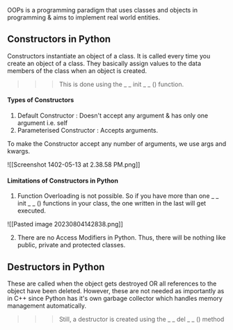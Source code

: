 
OOPs is a programming paradigm that uses classes and objects in programming & aims to implement real world entities.

## Constructors in Python

Constructors instantiate an object of a class. It is called every time you create an object of a class. They basically assign values to the data members of the class when an object is created.

>>> This is done using the _ _ init _ _ () function.

#### Types of Constructors

1. Default Constructor : Doesn't accept any argument & has only one argument i.e. self
2. Parameterised Constructor : Accepts arguments.

To make the Constructor accept any number of arguments, we use args and kwargs.

![[Screenshot 1402-05-13 at 2.38.58 PM.png]]
#### Limitations of Constructors in Python

1. Function Overloading is not possible. So if you have more than one _ _ init _ _ () functions in your class, the one written in the last will get executed.

![[Pasted image 20230804142838.png]]

2. There are no Access Modifiers in Python. Thus, there will be nothing like public, private and protected classes.

## Destructors in Python

These are called when the object gets destroyed OR all references to the object have been deleted. However, these are not needed as importantly as in C++ since Python has it's own garbage collector which handles memory management automatically.

>>> Still, a destructor is created using the _ _ del _ _ () method

